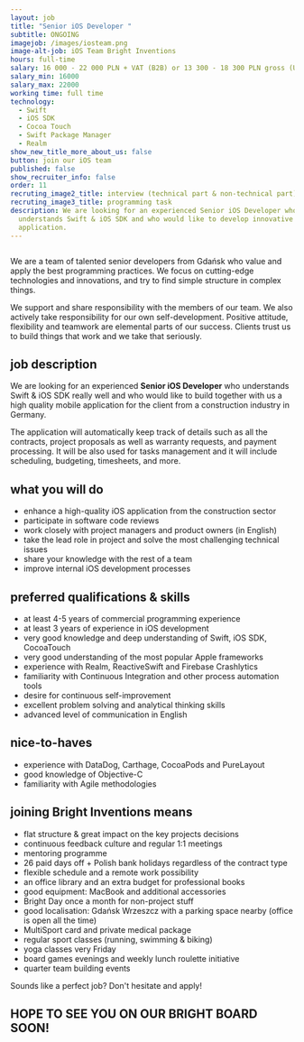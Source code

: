 ```yaml
---
layout: job
title: "Senior iOS Developer "
subtitle: ONGOING
imagejob: /images/iosteam.png
image-alt-job: iOS Team Bright Inventions
hours: full-time
salary: 16 000 - 22 000 PLN + VAT (B2B) or 13 300 - 18 300 PLN gross (UoP)
salary_min: 16000
salary_max: 22000
working time: full time
technology:
  - Swift
  - iOS SDK
  - Cocoa Touch
  - Swift Package Manager
  - Realm
show_new_title_more_about_us: false
button: join our iOS team
published: false
show_recruiter_info: false
order: 11
recruting_image2_title: interview (technical part & non-technical part)
recruting_image3_title: programming task
description: We are looking for an experienced Senior iOS Developer who
  understands Swift & iOS SDK and who would like to develop innovative iOS ePOS
  application.
---
```


![]()

We are a team of talented senior developers from Gdańsk who value and apply the best programming practices. We focus on cutting-edge technologies and innovations, and try to find simple structure in complex things. 

We support and share responsibility with the members of our team. We also actively take responsibility for our own self-development. Positive attitude, flexibility and teamwork are elemental parts of our success. Clients trust us to build things that work and we take that seriously.

## job description

We are looking for an experienced **Senior iOS Developer** who understands Swift & iOS SDK really well and who would like to build together with us a high quality mobile application for the client from a construction industry in Germany.

The application will automatically keep track of details such as all the contracts, project proposals as well as warranty requests, and payment processing. It will be also used for tasks management and it will include scheduling, budgeting, timesheets, and more.

## what you will do

* enhance a high-quality iOS application from the construction sector
* participate in software code reviews
* work closely with project managers and product owners (in English) 
* take the lead role in project and solve the most challenging technical issues
* share your knowledge with the rest of a team
* improve internal iOS development processes

## preferred qualifications & skills

* at least 4-5 years of commercial programming experience 
* at least 3 years of experience in iOS development 
* very good knowledge and deep understanding of Swift, iOS SDK, CocoaTouch
* very good understanding of the most popular Apple frameworks
* experience with Realm, ReactiveSwift and Firebase Crashlytics
* familiarity with Continuous Integration and other process automation tools 
* desire for continuous self-improvement
* excellent problem solving and analytical thinking skills 
* advanced level of communication in English 

## nice-to-haves

* experience with DataDog, Carthage, CocoaPods and PureLayout
* good knowledge of Objective-C 
* familiarity with Agile methodologies 

## joining Bright Inventions means

* flat structure & great impact on the key projects decisions 
* continuous feedback culture and regular 1:1 meetings 
* mentoring programme 
* 26 paid days off + Polish bank holidays regardless of the contract type 
* flexible schedule and a remote work possibility 
* an office library and an extra budget for professional books 
* good equipment: MacBook and additional accessories
* Bright Day once a month for non-project stuff
* good localisation: Gdańsk Wrzeszcz with a parking space nearby (office is open all the time) 
* MultiSport card and private medical package
* regular sport classes (running, swimming & biking)
* yoga classes very Friday 
* board games evenings and weekly lunch roulette initiative 
* quarter team building events 

Sounds like a perfect job? Don't hesitate and apply! 


## HOPE TO SEE YOU ON OUR BRIGHT BOARD SOON!
